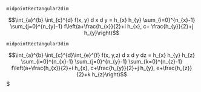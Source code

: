 `midpointRectangular2dim`

$$\int_{a}^{b} \int_{c}^{d} f(x, y) d x d y = h_{x} h_{y} \sum_{i=0}^{n_{x}-1} \sum_{j=0}^{n_{y}-1} f\left(a+\frac{h_{x}}{2}+i h_{x}, c+
\frac{h_{y}}{2}+j h_{y}\right)$$

`midpointRectangular3dim`

$$\int_{a}^{b} \int_{c}^{d}\int_{e}^{f} f(x, y,z) d x d y dz = h_{x} h_{y} h_{z} \sum_{i=0}^{n_{x}-1} \sum_{j=0}^{n_{y}-1} \sum_{k=0}^{n_{z}-1} f\left(a+\frac{h_{x}}{2}+i h_{x}, c+\frac{h_{y}}{2}+j h_{y}, e+\frac{h_{z}}{2}+k h_{z}\right)$$$